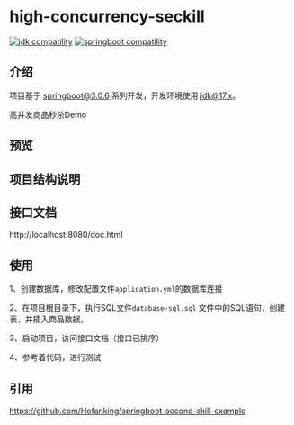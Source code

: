 # high-concurrency-seckill

<p>
  <a href="https://www.oracle.com/java/technologies/javase/17u-relnotes.html"><img src="https://img.shields.io/badge/jdk-%3E=17.0.0-blue.svg" alt="jdk compatility"></a>
  <a href="https://spring.io/projects/spring-boot"><img src="https://img.shields.io/badge/springboot-%3E=3.0.0-green.svg" alt="springboot compatility"></a>
</p>

## 介绍

项目基于 [springboot@3.0.6](https://spring.io/projects/spring-boot) 系列开发，开发环境使用 [jdk@17.x](https://www.oracle.com/java/technologies/downloads/#java17)。

高并发商品秒杀Demo

## 预览

## 项目结构说明

## 接口文档

http://localhost:8080/doc.html

## 使用

1、创建数据库，修改配置文件`application.yml`的数据库连接

2、在项目根目录下，执行SQL文件`database-sql.sql` 文件中的SQL语句，创建表，并插入商品数据。

3、启动项目，访问接口文档（接口已排序）

4、参考着代码，进行测试


## 引用

https://github.com/Hofanking/springboot-second-skill-example